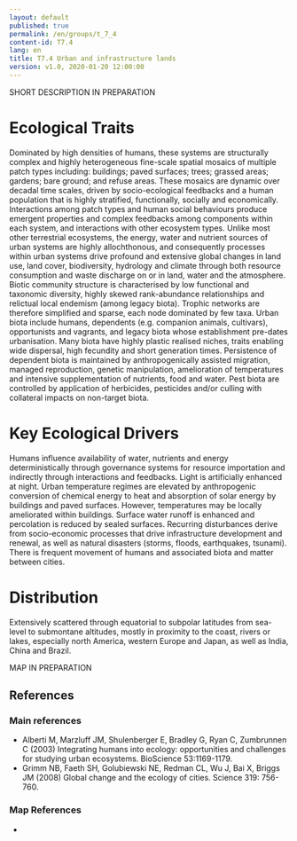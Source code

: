 ```yaml
---
layout: default
published: true
permalink: /en/groups/t_7_4
content-id: T7.4
lang: en
title: T7.4 Urban and infrastructure lands
version: v1.0, 2020-01-20 12:00:00
---
```


SHORT DESCRIPTION IN PREPARATION

# Ecological Traits
 
Dominated by high densities of humans, these systems are structurally complex and highly heterogeneous fine-scale spatial mosaics of multiple patch types including: buildings; paved surfaces; trees; grassed areas; gardens; bare ground; and refuse areas. These mosaics are dynamic over decadal time scales, driven by socio-ecological feedbacks and a human population that is highly stratified, functionally, socially and economically. Interactions among patch types and human social behaviours produce emergent properties and complex feedbacks among components within each system, and interactions with other ecosystem types. Unlike most other terrestrial ecosystems, the energy, water and nutrient sources of urban systems are highly allochthonous, and consequently processes within urban systems drive profound and extensive global changes in land use, land cover, biodiversity, hydrology and climate through both resource consumption and waste discharge on or in land, water and the atmosphere. Biotic community structure is characterised by low functional and taxonomic diversity, highly skewed rank-abundance relationships and relictual local endemism (among legacy biota). Trophic networks are therefore simplified and sparse, each node dominated by few taxa. Urban biota include humans, dependents (e.g. companion animals, cultivars), opportunists and vagrants, and legacy biota whose establishment pre-dates urbanisation. Many biota have highly plastic realised niches, traits enabling wide dispersal, high fecundity and short generation times. Persistence of dependent biota is maintained by anthropogenically assisted migration, managed reproduction, genetic manipulation, amelioration of temperatures and intensive supplementation of nutrients, food and water. Pest biota are controlled by application of herbicides, pesticides and/or culling with collateral impacts on non-target biota. 
 
# Key Ecological Drivers
 
Humans influence availability of water, nutrients and energy deterministically through governance systems for resource importation and indirectly through interactions and feedbacks. Light is artificially enhanced at night. Urban temperature regimes are elevated by anthropogenic conversion of chemical energy to heat and absorption of solar energy by buildings and paved surfaces. However, temperatures may be locally ameliorated within buildings. Surface water runoff is enhanced and percolation is reduced by sealed surfaces. Recurring disturbances derive from socio-economic processes that drive infrastructure development and renewal, as well as natural disasters (storms, floods, earthquakes, tsunami). There is frequent movement of humans and associated biota and matter between cities.
 
# Distribution
 
Extensively scattered through equatorial to subpolar latitudes from sea-level to submontane altitudes, mostly in proximity to the coast, rivers or lakes, especially north America, western Europe and Japan, as well as India, China and Brazil.

MAP IN PREPARATION

## References

### Main references
* Alberti M, Marzluff JM, Shulenberger E, Bradley G, Ryan C, Zumbrunnen C (2003) Integrating humans into ecology: opportunities and challenges for studying urban ecosystems. BioScience 53:1169-1179.
* Grimm NB, Faeth SH, Golubiewski NE, Redman CL, Wu J, Bai X, Briggs JM (2008) Global change and the ecology of cities. Science 319: 756-760.

### Map References
* 
